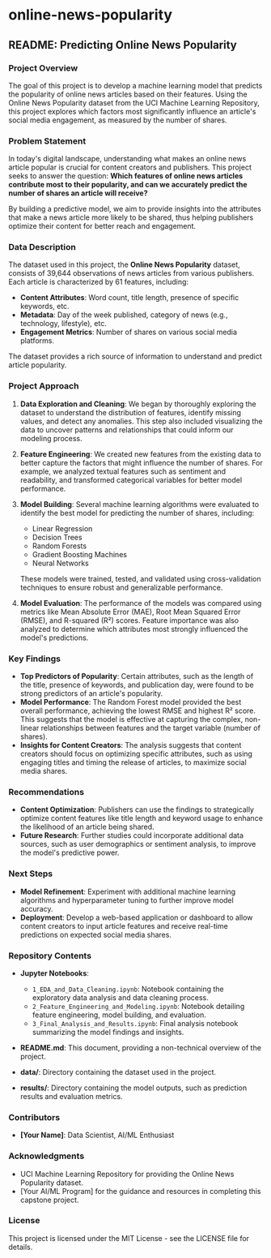 # online-news-popularity

**README: Predicting Online News Popularity**
---------------------------------------------

### **Project Overview**

The goal of this project is to develop a machine learning model that predicts the popularity of online news articles based on their features. Using the Online News Popularity dataset from the UCI Machine Learning Repository, this project explores which factors most significantly influence an article's social media engagement, as measured by the number of shares.

### **Problem Statement**

In today's digital landscape, understanding what makes an online news article popular is crucial for content creators and publishers. This project seeks to answer the question: **Which features of online news articles contribute most to their popularity, and can we accurately predict the number of shares an article will receive?**

By building a predictive model, we aim to provide insights into the attributes that make a news article more likely to be shared, thus helping publishers optimize their content for better reach and engagement.

### **Data Description**

The dataset used in this project, the **Online News Popularity** dataset, consists of 39,644 observations of news articles from various publishers. Each article is characterized by 61 features, including:

-   **Content Attributes**: Word count, title length, presence of specific keywords, etc.
-   **Metadata**: Day of the week published, category of news (e.g., technology, lifestyle), etc.
-   **Engagement Metrics**: Number of shares on various social media platforms.

The dataset provides a rich source of information to understand and predict article popularity.

### **Project Approach**

1.  **Data Exploration and Cleaning**: We began by thoroughly exploring the dataset to understand the distribution of features, identify missing values, and detect any anomalies. This step also included visualizing the data to uncover patterns and relationships that could inform our modeling process.

2.  **Feature Engineering**: We created new features from the existing data to better capture the factors that might influence the number of shares. For example, we analyzed textual features such as sentiment and readability, and transformed categorical variables for better model performance.

3.  **Model Building**: Several machine learning algorithms were evaluated to identify the best model for predicting the number of shares, including:

    -   Linear Regression
    -   Decision Trees
    -   Random Forests
    -   Gradient Boosting Machines
    -   Neural Networks

    These models were trained, tested, and validated using cross-validation techniques to ensure robust and generalizable performance.

4.  **Model Evaluation**: The performance of the models was compared using metrics like Mean Absolute Error (MAE), Root Mean Squared Error (RMSE), and R-squared (R²) scores. Feature importance was also analyzed to determine which attributes most strongly influenced the model's predictions.

### **Key Findings**

-   **Top Predictors of Popularity**: Certain attributes, such as the length of the title, presence of keywords, and publication day, were found to be strong predictors of an article's popularity.
-   **Model Performance**: The Random Forest model provided the best overall performance, achieving the lowest RMSE and highest R² score. This suggests that the model is effective at capturing the complex, non-linear relationships between features and the target variable (number of shares).
-   **Insights for Content Creators**: The analysis suggests that content creators should focus on optimizing specific attributes, such as using engaging titles and timing the release of articles, to maximize social media shares.

### **Recommendations**

-   **Content Optimization**: Publishers can use the findings to strategically optimize content features like title length and keyword usage to enhance the likelihood of an article being shared.
-   **Future Research**: Further studies could incorporate additional data sources, such as user demographics or sentiment analysis, to improve the model's predictive power.

### **Next Steps**

-   **Model Refinement**: Experiment with additional machine learning algorithms and hyperparameter tuning to further improve model accuracy.
-   **Deployment**: Develop a web-based application or dashboard to allow content creators to input article features and receive real-time predictions on expected social media shares.

### **Repository Contents**

-   **Jupyter Notebooks**:

    -   `1_EDA_and_Data_Cleaning.ipynb`: Notebook containing the exploratory data analysis and data cleaning process.
    -   `2_Feature_Engineering_and_Modeling.ipynb`: Notebook detailing feature engineering, model building, and evaluation.
    -   `3_Final_Analysis_and_Results.ipynb`: Final analysis notebook summarizing the model findings and insights.
-   **README.md**: This document, providing a non-technical overview of the project.

-   **data/**: Directory containing the dataset used in the project.

-   **results/**: Directory containing the model outputs, such as prediction results and evaluation metrics.

### **Contributors**

-   **[Your Name]**: Data Scientist, AI/ML Enthusiast

### **Acknowledgments**

-   UCI Machine Learning Repository for providing the Online News Popularity dataset.
-   [Your AI/ML Program] for the guidance and resources in completing this capstone project.

### **License**

This project is licensed under the MIT License - see the LICENSE file for details.
